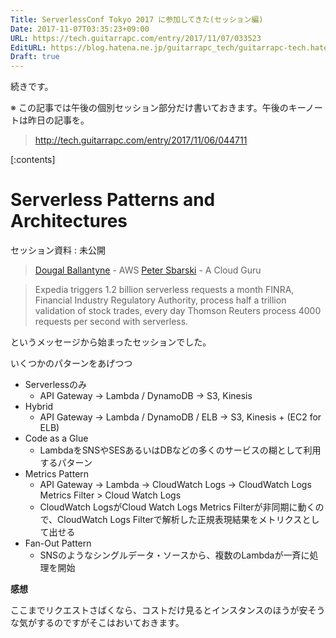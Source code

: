 ```yaml
---
Title: ServerlessConf Tokyo 2017 に参加してきた(セッション編)
Date: 2017-11-07T03:35:23+09:00
URL: https://tech.guitarrapc.com/entry/2017/11/07/033523
EditURL: https://blog.hatena.ne.jp/guitarrapc_tech/guitarrapc-tech.hatenablog.com/atom/entry/8599973812315190633
Draft: true
---
```


続きです。

※ この記事では午後の個別セッション部分だけ書いておきます。午後のキーノートは昨日の記事を。

> http://tech.guitarrapc.com/entry/2017/11/06/044711





[:contents]

# Serverless Patterns and Architectures

セッション資料 : 未公開

> [Dougal Ballantyne](https://twitter.com/dsballantyne) - AWS
> [Peter Sbarski](https://twitter.com/sbarski) - A Cloud Guru

> Expedia triggers 1.2 billion serverless requests a month FINRA, Financial Industry Regulatory Authority, process half a trillion validation of stock trades, every day Thomson Reuters process 4000 requests per second with serverless.

というメッセージから始まったセッションでした。

いくつかのパターンをあげつつ

- Serverlessのみ
    - API Gateway -> Lambda / DynamoDB -> S3, Kinesis
- Hybrid
    - API Gateway -> Lambda / DynamoDB / ELB -> S3, Kinesis + (EC2 for ELB)
- Code as a Glue
    - LambdaをSNSやSESあるいはDBなどの多くのサービスの糊として利用するパターン
- Metrics Pattern
    - API Gateway -> Lambda -> CloudWatch Logs -> CloudWatch Logs Metrics Filter > Cloud Watch Logs
    - CloudWatch LogsがCloud Watch Logs Metrics Filterが非同期に動くので、CloudWatch Logs Filterで解析した正規表現結果をメトリクスとして出せる
- Fan-Out Pattern
    - SNSのようなシングルデータ・ソースから、複数のLambdaが一斉に処理を開始

**感想**

ここまでリクエストさばくなら、コストだけ見るとインスタンスのほうが安そうな気がするのですがそこはおいておきます。
